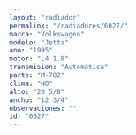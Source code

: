```yaml
---
layout: "radiador"
permalink: "/radiadores/6027/"
marca: "Volkswagen"
modelo: "Jetta"
ano: "1995"
motor: "L4 1.8"
transmision: "Automática"
parte: "M-782"
clima: "NO"
alto: "20 5/8"
ancho: "12 3/4"
observaciones: ""
id: "6027"
---
```


